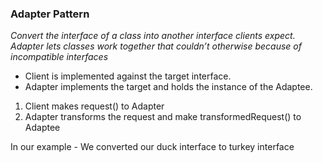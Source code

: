 ### Adapter Pattern

_Convert the interface of a class into another interface clients expect. Adapter lets classes work together that couldn’t otherwise because of incompatible interfaces_

- Client is implemented against the target interface.
- Adapter implements the target and holds the instance of the Adaptee.

1. Client makes request() to Adapter
2. Adapter transforms the request and make transformedRequest() to Adaptee

In our example - We converted our duck interface to turkey interface
